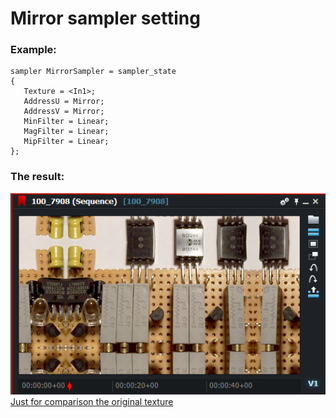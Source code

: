 # Mirror sampler setting

### Example:
``` Code
sampler MirrorSampler = sampler_state
{
   Texture = <In1>;
   AddressU = Mirror;
   AddressV = Mirror;
   MinFilter = Linear;
   MagFilter = Linear;
   MipFilter = Linear;
};
```

### The result:
![](images/Mirror.png)  
[Just for comparison the original texture](images/Original.png)  

